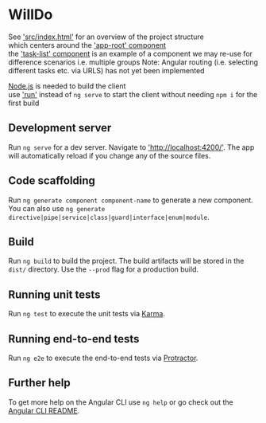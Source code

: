 # WillDo

See ['src/index.html'](src/index.html) for an overview of the project structure  
which centers around the ['app-root' component](src/app/app.component.html)  
the ['task-list' component](src/app/task-list/task-list.component.ts) is an example of a component we may re-use for difference scenarios i.e. multiple groups
Note: Angular routing (i.e. selecting different tasks etc. via URLS) has not yet been implemented

[Node.js](https://nodejs.org/en/download/) is needed to build the client   
use ['run'](run) instead of `ng serve` to start the client without needing `npm i` for the first build


## Development server

Run `ng serve` for a dev server. Navigate to ['http://localhost:4200/'](http://localhost:4200/). The app will automatically reload if you change any of the source files.

## Code scaffolding

Run `ng generate component component-name` to generate a new component. You can also use `ng generate directive|pipe|service|class|guard|interface|enum|module`.

## Build

Run `ng build` to build the project. The build artifacts will be stored in the `dist/` directory. Use the `--prod` flag for a production build.

## Running unit tests

Run `ng test` to execute the unit tests via [Karma](https://karma-runner.github.io).

## Running end-to-end tests

Run `ng e2e` to execute the end-to-end tests via [Protractor](http://www.protractortest.org/).

## Further help

To get more help on the Angular CLI use `ng help` or go check out the [Angular CLI README](https://github.com/angular/angular-cli/blob/master/README.md).
